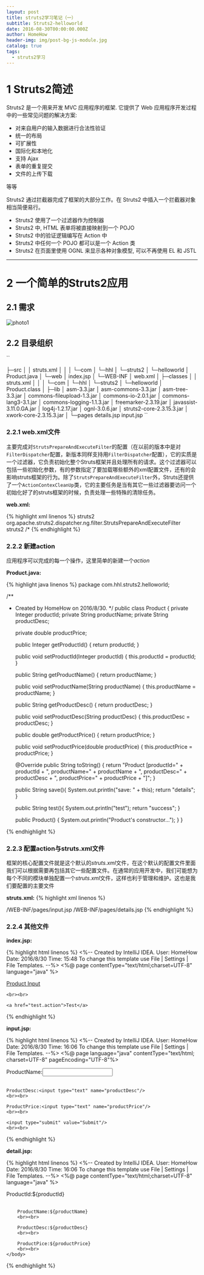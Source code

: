 ```yaml
---
layout: post
title: struts2学习笔记（一）
subtitle: Struts2-helloworld
date: 2016-08-30T00:00:00.000Z
author: HomeHow
header-img: img/post-bg-js-module.jpg
catalog: true
tags:
  - struts2学习
---
```

# 1 Struts2简述 #
Struts2 是一个用来开发 MVC 应用程序的框架. 它提供了 Web 应用程序开发过程中的一些常见问题的解决方案:  

* 对来自用户的输入数据进行合法性验证  
* 统一的布局  
* 可扩展性  
* 国际化和本地化  
* 支持 Ajax  
* 表单的重复提交  
* 文件的上传下载  

等等 

 
Struts2 通过拦截器完成了框架的大部分工作。在 Struts2 中插入一个拦截器对象相当简便易行。  

*  Struts2 使用了一个过滤器作为控制器  
*  Struts2 中, HTML 表单将被直接映射到一个 POJO  
*  Struts2 中的验证逻辑编写在 Action 中  
*  Struts2 中任何一个 POJO 都可以是一个 Action 类  
*  Struts2 在页面里使用 OGNL 来显示各种对象模型, 可以不再使用 EL 和 JSTL  

---

# 2 一个简单的Struts2应用 #

## 2.1 需求 ##

![photo1](/img/in-post/struts2-learn-1/1.png)

## 2.2 目录组织 ##

``

├─src
│  │  struts.xml
│  │
│  └─com
│      └─hhl
│          └─struts2
│              └─helloworld
│                      Product.java
│
└─web
    │  index.jsp
    │
    └─WEB-INF
        │  web.xml
        │
        ├─classes
        │  │  struts.xml
        │  │
        │  └─com
        │      └─hhl
        │          └─struts2
        │              └─helloworld
        │                      Product.class
        │
        ├─lib
        │      asm-3.3.jar
        │      asm-commons-3.3.jar
        │      asm-tree-3.3.jar
        │      commons-fileupload-1.3.jar
        │      commons-io-2.0.1.jar
        │      commons-lang3-3.1.jar
        │      commons-logging-1.1.3.jar
        │      freemarker-2.3.19.jar
        │      javassist-3.11.0.GA.jar
        │      log4j-1.2.17.jar
        │      ognl-3.0.6.jar
        │      struts2-core-2.3.15.3.jar
        │      xwork-core-2.3.15.3.jar
        │
        └─pages
                details.jsp
                input.jsp
``

### 2.2.1 web.xml文件 ###

主要完成对`StrutsPrepareAndExecuteFilter`的配置（在以前的版本中是对`FilterDispatcher`配置，新版本同样支持用`FilterDispatcher`配置），它的实质是一个过滤器，它负责初始化整个Struts框架并且处理所有的请求。这个过滤器可以包括一些初始化参数，有的参数指定了要加载哪些额外的xml配置文件，还有的会影响struts框架的行为。除了`StrutsPrepareAndExecuteFilter`外，Struts还提供了一个`ActionContexCleanUp`类，它的主要任务是当有其它一些过滤器要访问一个初始化好了的struts框架的时候，负责处理一些特殊的清除任务。  

**web.xml:**

{% highlight xml linenos %}
<web-app xmlns="http://xmlns.jcp.org/xml/ns/javaee"
         xmlns:xsi="http://www.w3.org/2001/XMLSchema-instance"
         xsi:schemaLocation="http://xmlns.jcp.org/xml/ns/javaee http://xmlns.jcp.org/xml/ns/javaee/web-app_3_1.xsd"
         version="3.1">
    <filter>
        <filter-name>struts2</filter-name>
        <filter-class>org.apache.struts2.dispatcher.ng.filter.StrutsPrepareAndExecuteFilter</filter-class>
    </filter>
    <filter-mapping>
        <filter-name>struts2</filter-name>
        <url-pattern>/*</url-pattern>
    </filter-mapping>
</web-app>
{% endhighlight %}

### 2.2.2 新建action ###

应用程序可以完成的每一个操作，这里简单的新建一个*action*

**Product.java:**

{% highlight java linenos %}
package com.hhl.struts2.helloworld;

/**
 * Created by HomeHow on 2016/8/30.
 */
public class Product {
    private Integer productId;
    private String productName;
    private String productDesc;

    private double productPrice;

    public Integer getProductId() {
        return productId;
    }

    public void setProductId(Integer productId) {
        this.productId = productId;
    }

    public String getProductName() {
        return productName;
    }

    public void setProductName(String productName) {
        this.productName = productName;
    }

    public String getProductDesc() {
        return productDesc;
    }

    public void setProductDesc(String productDesc) {
        this.productDesc = productDesc;
    }

    public double getProductPrice() {
        return productPrice;
    }

    public void setProductPrice(double productPrice) {
        this.productPrice = productPrice;
    }

    @Override
    public String toString() {
        return "Product [productId=" + productId + ", productName="
                + productName + ", productDesc=" + productDesc
                + ", productPrice=" + productPrice + "]";
    }

    public String save(){
        System.out.println("save: " + this);
        return "details";
    }

    public String test(){
        System.out.println("test");
        return "success";
    }

    public Product() {
        System.out.println("Product's constructor...");
    }
}

{% endhighlight %}


### 2.2.3 配置action与struts.xml文件 ###

框架的核心配置文件就是这个默认的*struts.xml*文件，在这个默认的配置文件里面我们可以根据需要再包括其它一些配置文件。在通常的应用开发中，我们可能想为每个不同的模块单独配置一个*struts.xml*文件，这样也利于管理和维护。这也是我们要配置的主要文件  

**struts.xml:**
{% highlight xml linenos %}
<?xml version="1.0" encoding="UTF-8"?>

<!DOCTYPE struts PUBLIC
        "-//Apache Software Foundation//DTD Struts Configuration 2.0//EN"
        "http://struts.apache.org/dtds/struts-2.0.dtd">

<struts>
    <package name="helloWorld" extends="struts-default">
        <action name="product-input">
            <result>/WEB-INF/pages/input.jsp</result>
        </action>
        <action name="product-save" class="com.hhl.struts2.helloworld.Product" method="save">
            <result name="details">/WEB-INF/pages/details.jsp</result>
        </action>
    </package>
</struts>
{% endhighlight %}

### 2.2.4 其他文件 ###

**index.jsp:**

{% highlight html linenos %}
<%--
  Created by IntelliJ IDEA.
  User: HomeHow
  Date: 2016/8/30
  Time: 15:48
  To change this template use File | Settings | File Templates.
--%>
<%@ page contentType="text/html;charset=UTF-8" language="java" %>
<html>
  <head>
    <meta http-equiv="Content-Type" content="text/html; charset=UTF-8">
    <title>Insert title here</title>
  </head>
  <body>
    <a href="product-input.action">Product Input</a>

    <br><br>

    <a href="test.action">Test</a>
  </body>
</html>
{% endhighlight %}

**input.jsp:**

{% highlight html linenos %}
<%--
  Created by IntelliJ IDEA.
  User: HomeHow
  Date: 2016/8/30
  Time: 16:06
  To change this template use File | Settings | File Templates.
--%>
<%@ page language="java" contentType="text/html; charset=UTF-8" pageEncoding="UTF-8"%>
<!DOCTYPE html PUBLIC "-//W3C//DTD HTML 4.01 Transitional//EN" "http://www.w3.org/TR/html4/loose.dtd">
<html>
<head>
    <meta http-equiv="Content-Type" content="text/html; charset=UTF-8">
    <title>Title</title>
</head>
<body>
<form action="product-save.action" method="post">
    ProductName:<input type="text" name="productName"/>
    <br><br>

    ProductDesc:<input type="text" name="productDesc"/>
    <br><br>

    ProductPrice:<input type="text" name="productPrice"/>
    <br><br>

    <input type="submit" value="Submit"/>
    <br><br>
</form>
</body>
</html>
{% endhighlight %}


**detail.jsp:**

{% highlight html linenos %}
<%--
  Created by IntelliJ IDEA.
  User: HomeHow
  Date: 2016/8/30
  Time: 16:06
  To change this template use File | Settings | File Templates.
--%>
<%@ page contentType="text/html;charset=UTF-8" language="java" %>
<html>
    <head>
        <title>Title</title>
    </head>
    <body>
        ProductId:${productId}
        <br><br>

        ProductName:${productName}
        <br><br>

        ProductDesc:${productDesc}
        <br><br>

        ProductPice:${productPrice}
        <br><br>
    </body>
</html>
{% endhighlight %}
